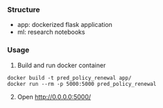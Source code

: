 ### Structure
- app: dockerized flask application
- ml: research notebooks

### Usage
1. Build and run docker container
```
docker build -t pred_policy_renewal app/
docker run --rm -p 5000:5000 pred_policy_renewal
```
2. Open http://0.0.0.0:5000/
